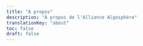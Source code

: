 ```yaml
---
title: "À propos"
description: "À propos de l'Alliance Algosphère"
translationKey: "about"
toc: false
draft: false
---
```

